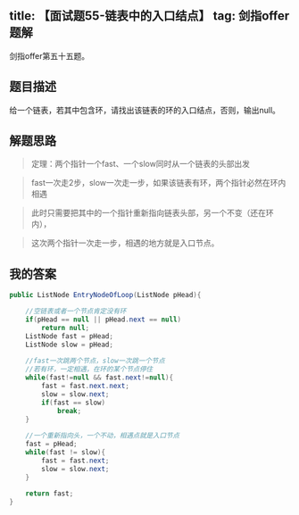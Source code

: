 title: 【面试题55-链表中的入口结点】
tag: 剑指offer题解
---
剑指offer第五十五题。
<!-- more -->

## 题目描述

给一个链表，若其中包含环，请找出该链表的环的入口结点，否则，输出null。

## 解题思路

> 定理：两个指针一个fast、一个slow同时从一个链表的头部出发

> fast一次走2步，slow一次走一步，如果该链表有环，两个指针必然在环内相遇

> 此时只需要把其中的一个指针重新指向链表头部，另一个不变（还在环内），

> 这次两个指针一次走一步，相遇的地方就是入口节点。

## 我的答案


```java
public ListNode EntryNodeOfLoop(ListNode pHead){

    //空链表或者一个节点肯定没有环
    if(pHead == null || pHead.next == null)
        return null;
    ListNode fast = pHead;
    ListNode slow = pHead;
    
    //fast一次跳两个节点，slow一次跳一个节点
    //若有环，一定相遇，在环的某个节点停住
    while(fast!=null && fast.next!=null){
        fast = fast.next.next;
        slow = slow.next;
        if(fast == slow)
            break;
    }
    
    //一个重新指向头，一个不动，相遇点就是入口节点
    fast = pHead;
    while(fast != slow){
        fast = fast.next;
        slow = slow.next;
    }
    
    return fast;
}
```